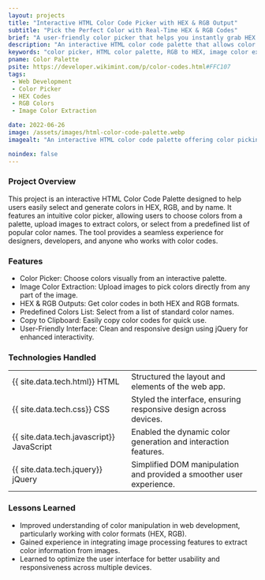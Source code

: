 ```yaml
---
layout: projects
title: "Interactive HTML Color Code Picker with HEX & RGB Output"
subtitle: "Pick the Perfect Color with Real-Time HEX & RGB Codes"
brief: "A user-friendly color picker that helps you instantly grab HEX and RGB codes for any shade, ideal for designers, developers, and creative minds."
description: "An interactive HTML color code palette that allows color picking, image color extraction, and selection from predefined color names. Instantly generate and copy HEX and RGB color codes with an easy-to-use, responsive interface designed for web developers and designers seeking efficient color code generation tools."
keywords: "color picker, HTML color palette, RGB to HEX, image color extraction, color code generator, predefined color list, web color picker, color codes, HEX and RGB picker, jQuery color tool"
pname: Color Palette
psite: https://developer.wikimint.com/p/color-codes.html#FFC107
tags:
 - Web Development
 - Color Picker
 - HEX Codes
 - RGB Colors
 - Image Color Extraction

date: 2022-06-26
image: /assets/images/html-color-code-palette.webp
imagealt: "An interactive HTML color code palette offering color picking, image color extraction, and predefined color names. Get HEX and RGB codes instantly with a user-friendly interface."

noindex: false
---
```


 <div class="card shadow-sm mb-4" id="projectIntro">
    <div class="card-header">
        <h3 class="card-title">Project Overview</h3>
    </div>
    <!-- Project overview-->
    <div class="card-body">
        <p>This project is an interactive HTML Color Code Palette designed to help users easily select and generate colors in HEX, RGB, and by name. It features an intuitive color picker, allowing users to choose colors from a palette, upload images to extract colors, or select from a predefined list of popular color names. The tool provides a seamless experience for designers, developers, and anyone who works with color codes.</p>
    </div>
</div>
<!-- Features -->
<div class="card shadow-sm mb-4" id="projectFeatures">
    <div class="card-header">
        <h3 class="card-title">Features</h3>
    </div>
    <div class="card-body">
    <ul>
   <li>Color Picker: Choose colors visually from an interactive palette.</li>
   <li>Image Color Extraction: Upload images to pick colors directly from any part of the image.</li>
   <li>HEX & RGB Outputs: Get color codes in both HEX and RGB formats.</li>
   <li>Predefined Colors List: Select from a list of standard color names.</li>
   <li>Copy to Clipboard: Easily copy color codes for quick use.</li>
   <li>User-Friendly Interface: Clean and responsive design using jQuery for enhanced interactivity.</li>
   </ul>
    </div>
</div>

<!-- Technologies Used -->
<div class="card shadow-sm mb-4" id="techStack">
    <div class="card-header">
        <h3 class="card-title">Technologies Handled</h3>
    </div>
    <div class="card-body">
    <table>
      <tr><td>{{ site.data.tech.html}} HTML</td><td>Structured the layout and elements of the web app.</td></tr>
      <tr><td>{{ site.data.tech.css}} CSS</td><td>Styled the interface, ensuring responsive design across devices.</td></tr>
      <tr><td>{{ site.data.tech.javascript}} JavaScript</td><td>Enabled the dynamic color generation and interaction features.</td></tr>
      <tr><td>{{ site.data.tech.jquery}} jQuery</td><td>Simplified DOM manipulation and provided a smoother user experience.</td></tr>
    </table>
    </div>
</div>

<!-- Lessons Learned -->
  <div class="card shadow-sm mb-4">
      <div class="card-header">
          <h3 class="card-title">Lessons Learned</h3>
      </div>
      <div class="card-body">
<ul>
<li>Improved understanding of color manipulation in web development, particularly working with color formats (HEX, RGB).</li>
<li>Gained experience in integrating image processing features to extract color information from images.</li>
<li>Learned to optimize the user interface for better usability and responsiveness across multiple devices.</li>
</ul>
</div>
</div>

